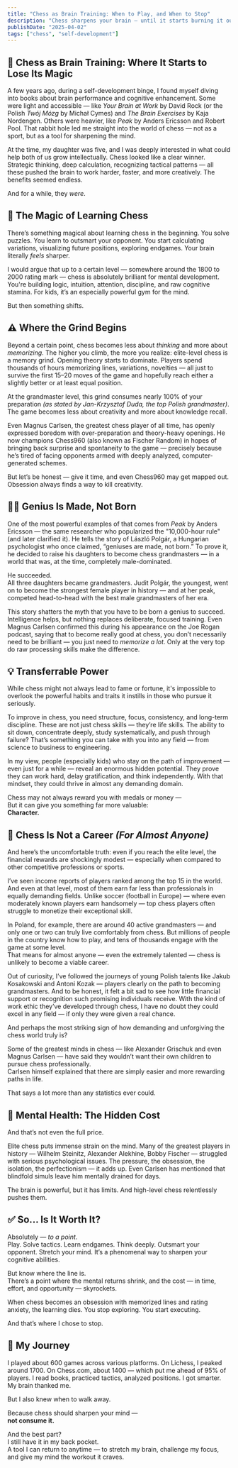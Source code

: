 ```yaml
---
title: "Chess as Brain Training: When to Play, and When to Stop"
description: "Chess sharpens your brain — until it starts burning it out. Here's how I used the game to grow, and why I chose to stop before it consumed me."
publishDate: "2025-04-02"
tags: ["chess", "self-development"]
---
```


## 🧠 Chess as Brain Training: Where It Starts to Lose Its Magic

A few years ago, during a self-development binge, I found myself diving into books about brain performance and cognitive enhancement. Some were light and accessible — like *Your Brain at Work* by David Rock (or the Polish *Twój Mózg* by Michał Cymes) and *The Brain Exercises* by Kaja Nordengen. Others were heavier, like *Peak* by Anders Ericsson and Robert Pool. That rabbit hole led me straight into the world of chess — not as a sport, but as a tool for sharpening the mind.

At the time, my daughter was five, and I was deeply interested in what could help both of us grow intellectually. Chess looked like a clear winner. Strategic thinking, deep calculation, recognizing tactical patterns — all these pushed the brain to work harder, faster, and more creatively. The benefits seemed endless.

And for a while, they *were*.

## 🧩 The Magic of Learning Chess

There’s something magical about learning chess in the beginning. You solve puzzles. You learn to outsmart your opponent. You start calculating variations, visualizing future positions, exploring endgames. Your brain literally *feels* sharper.

I would argue that up to a certain level — somewhere around the 1800 to 2000 rating mark — chess is absolutely brilliant for mental development. You're building logic, intuition, attention, discipline, and raw cognitive stamina. For kids, it’s an especially powerful gym for the mind.

But then something shifts.

## ⚠️ Where the Grind Begins

Beyond a certain point, chess becomes less about *thinking* and more about *memorizing*. The higher you climb, the more you realize: elite-level chess is a memory grind. Opening theory starts to dominate. Players spend thousands of hours memorizing lines, variations, novelties — all just to survive the first 15–20 moves of the game and hopefully reach either a slightly better or at least equal position.

At the grandmaster level, this grind consumes nearly 100% of your preparation *(as stated by Jan-Krzysztof Duda, the top Polish grandmaster)*. The game becomes less about creativity and more about knowledge recall.

Even Magnus Carlsen, the greatest chess player of all time, has openly expressed boredom with over-preparation and theory-heavy openings. He now champions Chess960 (also known as Fischer Random) in hopes of bringing back surprise and spontaneity to the game — precisely because he’s tired of facing opponents armed with deeply analyzed, computer-generated schemes.

But let’s be honest — give it time, and even Chess960 may get mapped out. Obsession always finds a way to kill creativity.

## 👨‍👧 Genius Is Made, Not Born

One of the most powerful examples of that comes from *Peak* by Anders Ericsson — the same researcher who popularized the "10,000-hour rule" (and later clarified it). He tells the story of László Polgár, a Hungarian psychologist who once claimed, “geniuses are made, not born.” To prove it, he decided to raise his daughters to become chess grandmasters — in a world that was, at the time, completely male-dominated.

He succeeded.  
All three daughters became grandmasters. Judit Polgár, the youngest, went on to become the strongest female player in history — and at her peak, competed head-to-head with the best male grandmasters of her era.

This story shatters the myth that you have to be born a genius to succeed. Intelligence helps, but nothing replaces deliberate, focused training. Even Magnus Carlsen confirmed this during his appearance on the Joe Rogan podcast, saying that to become really good at chess, you don’t necessarily need to be brilliant — you just need to *memorize a lot*. Only at the very top do raw processing skills make the difference.

## 💡 Transferrable Power

While chess might not always lead to fame or fortune, it's impossible to overlook the powerful habits and traits it instills in those who pursue it seriously.

To improve in chess, you need structure, focus, consistency, and long-term discipline. These are not just chess skills — they’re life skills. The ability to sit down, concentrate deeply, study systematically, and push through failure? That’s something you can take with you into any field — from science to business to engineering.

In my view, people (especially kids) who stay on the path of improvement — even just for a while — reveal an enormous hidden potential. They prove they can work hard, delay gratification, and think independently. With that mindset, they could thrive in almost any demanding domain.

Chess may not always reward you with medals or money —  
But it can give you something far more valuable:  
**Character.**

## 💸 Chess Is Not a Career *(For Almost Anyone)*

And here’s the uncomfortable truth: even if you reach the elite level, the financial rewards are shockingly modest — especially when compared to other competitive professions or sports.

I’ve seen income reports of players ranked among the top 15 in the world. And even at that level, most of them earn far less than professionals in equally demanding fields. Unlike soccer (football in Europe) — where even moderately known players earn handsomely — top chess players often struggle to monetize their exceptional skill.

In Poland, for example, there are around 40 active grandmasters — and only one or two can truly live comfortably from chess. But millions of people in the country know how to play, and tens of thousands engage with the game at some level.  
That means for almost anyone — even the extremely talented — chess is unlikely to become a viable career.

Out of curiosity, I’ve followed the journeys of young Polish talents like Jakub Kosakowski and Antoni Kozak — players clearly on the path to becoming grandmasters. And to be honest, it felt a bit sad to see how little financial support or recognition such promising individuals receive. With the kind of work ethic they’ve developed through chess, I have no doubt they could excel in any field — if only they were given a real chance.

And perhaps the most striking sign of how demanding and unforgiving the chess world truly is?

Some of the greatest minds in chess — like Alexander Grischuk and even Magnus Carlsen — have said they wouldn’t want their own children to pursue chess professionally.  
Carlsen himself explained that there are simply easier and more rewarding paths in life.

That says a lot more than any statistics ever could.

## 🤯 Mental Health: The Hidden Cost

And that’s not even the full price.

Elite chess puts immense strain on the mind. Many of the greatest players in history — Wilhelm Steinitz, Alexander Alekhine, Bobby Fischer — struggled with serious psychological issues. The pressure, the obsession, the isolation, the perfectionism — it adds up. Even Carlsen has mentioned that blindfold simuls leave him mentally drained for days.

The brain is powerful, but it has limits. And high-level chess relentlessly pushes them.

## ✅ So... Is It Worth It?

Absolutely — *to a point*.  
Play. Solve tactics. Learn endgames. Think deeply. Outsmart your opponent. Stretch your mind. It’s a phenomenal way to sharpen your cognitive abilities.

But know where the line is.  
There’s a point where the mental returns shrink, and the cost — in time, effort, and opportunity — skyrockets.

When chess becomes an obsession with memorized lines and rating anxiety, the learning dies. You stop exploring. You start executing.

And that’s where I chose to stop.

## 🏁 My Journey

I played about 600 games across various platforms. On Lichess, I peaked around 1700. On Chess.com, about 1400 — which put me ahead of 95% of players. I read books, practiced tactics, analyzed positions. I got smarter. My brain thanked me.

But I also knew when to walk away.

Because chess should sharpen your mind —  
**not consume it.**

And the best part?  
I still have it in my back pocket.  
A tool I can return to anytime — to stretch my brain, challenge my focus, and give my mind the workout it craves.

